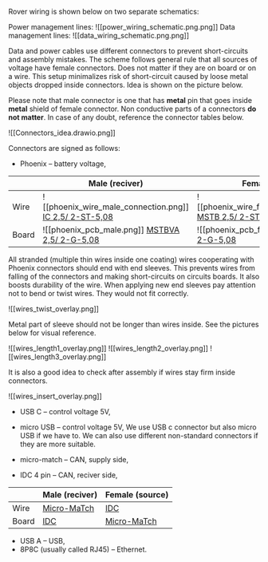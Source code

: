 
Rover wiring is shown below on two separate schematics:

Power management lines:
![[power_wiring_schematic.png.png]]
Data management lines:
![[data_wiring_schematic.png.png]]

Data and power cables use different connectors to prevent short-circuits and assembly mistakes. The scheme follows general rule that all sources of voltage have female connectors. Does not matter if they are on board or on a wire. This setup minimalizes risk of short-circuit caused by loose metal objects dropped inside connectors. Idea is shown on the picture below.

Please note that male connector is one that has **metal** pin that goes inside **metal** shield of female connector. Non conductive parts of a connectors **do not matter**. In case of any doubt, reference the connector tables below.

![[Connectors_idea.drawio.png]]

Connectors are signed as follows:   

- Phoenix – battery voltage,  

|       | Male (reciver)         | Female (source)       |
|-------|------------------------|-----------------------|
| Wire  | ![[phoenix_wire_male_connection.png]]  [IC 2,5/ 2-ST-5,08](https://www.phoenixcontact.com/en-us/products/pcb-plug-ic-25-2-st-508-1786174)    | ![[phoenix_wire_female_connection.png]]  [MSTB 2,5/ 2-ST-5,08](https://www.phoenixcontact.com/en-us/products/pcb-plug-mstb-25-2-st-508-1757019) |
| Board | ![[phoenix_pcb_male.png]]  [MSTBVA 2,5/ 2-G-5,08](https://www.phoenixcontact.com/en-us/products/pcb-header-mstbva-25-2-g-508-1755736) | ![[phoenix_pcb_female.png]]  [ICV 2,5/ 2-G-5,08](https://www.phoenixcontact.com/en-us/products/pcb-header-icv-25-2-g-508-1785942)   |

All stranded (multiple thin wires inside one coating) wires cooperating with Phoenix connectors should end with end sleeves. This prevents wires from falling of the connectors and making short-circuits on circuits boards. It also boosts durability of the wire. When applying new end sleeves pay attention not to bend or twist wires. They would not fit correctly.

![[wires_twist_overlay.png]]

Metal part of sleeve should not be longer than wires inside. See the pictures below for visual reference.

![[wires_length1_overlay.png]]
![[wires_length2_overlay.png]]
![[wires_length3_overlay.png]]

It is also a good idea to check after assembly if wires stay firm inside connectors.

![[wires_insert_overlay.png]]

- USB C – control voltage 5V,  
- micro USB – control voltage 5V,
We use USB c connector but also micro USB if we have to. We can also use different non-standard connectors if they are more suitable.

- micro-match – CAN, supply side,  
- IDC 4 pin – CAN, reciver side,  

|       | Male (reciver) | Female (source) |
|-------|----------------|-----------------|
| Wire  | [Micro-MaTch](https://www.te.com/usa-en/product-7-215083-4.html)  | [IDC](https://www.amphenol-cs.com/quickie-71600104lf.html)           |
| Board | [IDC](https://www.amphenol-cs.com/quickie-75869330lf.html)          | [Micro-MaTch](https://www.te.com/usa-en/product-7-215079-4.html)   |

- USB A – USB, 
- 8P8C (usually called RJ45) – Ethernet.   
